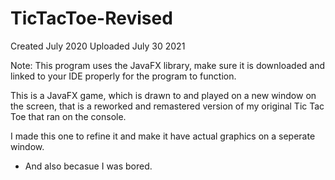 # TicTacToe-Revised

Created July 2020
Uploaded July 30 2021

Note: This program uses the JavaFX library, make sure it is downloaded and linked to your IDE properly for the program to function. 

This is a JavaFX game, which is drawn to and played on a new window on the screen, that is a reworked and remastered version of my original Tic Tac Toe that ran on the console. 

I made this one to refine it and make it have actual graphics on a seperate window. 
- And also becasue I was bored.

